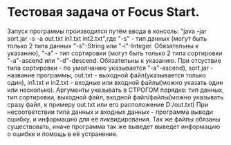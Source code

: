 Тестовая задача от Focus Start.
=======
Запуск программы производится путём ввода в консоль: "java -jar sort.jar -s -a out.txt in1.txt int2.txt",где "-s" - тип данных (могут быть только 2 типа данных
"-s"-String или "-i"-Integer. Обязательны к указанию), "-a" - тип сортировки (могут быть только 2 типа сортировки "-a"-ascend или "-d"-descend. Обязательны к указанию. При отсуствие типа сортировки - по умолчанию указывается "-a"-ascend), sort.jar - название программы, out.txt - выходной файл(указывается только один), in1.txt и in2.txt - входные или входной файлы(можно указать один или несколько). Аргументы указывать в СТРОГОМ порядке: тип данных, тип сортировки, выходной файл, входной файл/файлы(можно указывать сразу файл, к примеру out.txt или его расположение D:/out.txt)
При несоответствии типа данных и входных данных - программа выводи ошибку, и информацию для её ликвидирования. Так же файлы обязаны существовать, иначе программа так же выведет выведет информацию о ошибке и помощь в её устранение.


